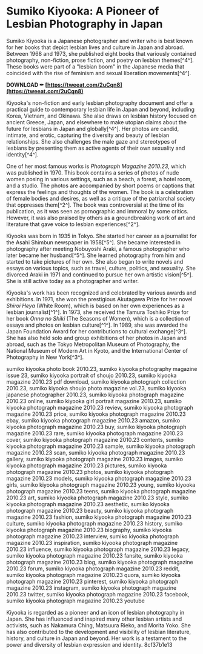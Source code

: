 
 
# Sumiko Kiyooka: A Pioneer of Lesbian Photography in Japan
 
Sumiko Kiyooka is a Japanese photographer and writer who is best known for her books that depict lesbian lives and culture in Japan and abroad. Between 1968 and 1973, she published eight books that variously contained photography, non-fiction, prose fiction, and poetry on lesbian themes[^4^]. These books were part of a "lesbian boom" in the Japanese media that coincided with the rise of feminism and sexual liberation movements[^4^].
 
**DOWNLOAD ✒ [https://tweeat.com/2uCqn8](https://tweeat.com/2uCqn8)**


 
Kiyooka's non-fiction and early lesbian photography document and offer a practical guide to contemporary lesbian life in Japan and beyond, including Korea, Vietnam, and Okinawa. She also draws on lesbian history focused on ancient Greece, Japan, and elsewhere to make utopian claims about the future for lesbians in Japan and globally[^4^]. Her photos are candid, intimate, and erotic, capturing the diversity and beauty of lesbian relationships. She also challenges the male gaze and stereotypes of lesbians by presenting them as active agents of their own sexuality and identity[^4^].
 
One of her most famous works is *Photograph Magazine 2010.23*, which was published in 1970. This book contains a series of photos of nude women posing in various settings, such as a beach, a forest, a hotel room, and a studio. The photos are accompanied by short poems or captions that express the feelings and thoughts of the women. The book is a celebration of female bodies and desires, as well as a critique of the patriarchal society that oppresses them[^2^]. The book was controversial at the time of its publication, as it was seen as pornographic and immoral by some critics. However, it was also praised by others as a groundbreaking work of art and literature that gave voice to lesbian experiences[^2^].
 
Kiyooka was born in 1935 in Tokyo. She started her career as a journalist for the Asahi Shimbun newspaper in 1958[^5^]. She became interested in photography after meeting Nobuyoshi Araki, a famous photographer who later became her husband[^5^]. She learned photography from him and started to take pictures of her own. She also began to write novels and essays on various topics, such as travel, culture, politics, and sexuality. She divorced Araki in 1971 and continued to pursue her own artistic vision[^5^]. She is still active today as a photographer and writer.

Kiyooka's work has been recognized and celebrated by various awards and exhibitions. In 1971, she won the prestigious Akutagawa Prize for her novel *Shiroi Heya* (White Room), which is based on her own experiences as a lesbian journalist[^1^]. In 1973, she received the Tamura Toshiko Prize for her book *Onna no Shiki* (The Seasons of Women), which is a collection of essays and photos on lesbian culture[^1^]. In 1989, she was awarded the Japan Foundation Award for her contributions to cultural exchange[^3^]. She has also held solo and group exhibitions of her photos in Japan and abroad, such as the Tokyo Metropolitan Museum of Photography, the National Museum of Modern Art in Kyoto, and the International Center of Photography in New York[^3^].
 
sumiko kiyooka photo book 2010.23,  sumiko kiyooka photography magazine issue 23,  sumiko kiyooka portrait of shoujo 2010.23,  sumiko kiyooka magazine 2010.23 pdf download,  sumiko kiyooka photograph collection 2010.23,  sumiko kiyooka shoujo photo magazine vol.23,  sumiko kiyooka japanese photographer 2010.23,  sumiko kiyooka photograph magazine 2010.23 online,  sumiko kiyooka girl portrait magazine 2010.23,  sumiko kiyooka photograph magazine 2010.23 review,  sumiko kiyooka photograph magazine 2010.23 price,  sumiko kiyooka photograph magazine 2010.23 ebay,  sumiko kiyooka photograph magazine 2010.23 amazon,  sumiko kiyooka photograph magazine 2010.23 buy,  sumiko kiyooka photograph magazine 2010.23 rare,  sumiko kiyooka photograph magazine 2010.23 cover,  sumiko kiyooka photograph magazine 2010.23 contents,  sumiko kiyooka photograph magazine 2010.23 sample,  sumiko kiyooka photograph magazine 2010.23 scan,  sumiko kiyooka photograph magazine 2010.23 gallery,  sumiko kiyooka photograph magazine 2010.23 images,  sumiko kiyooka photograph magazine 2010.23 pictures,  sumiko kiyooka photograph magazine 2010.23 photos,  sumiko kiyooka photograph magazine 2010.23 models,  sumiko kiyooka photograph magazine 2010.23 girls,  sumiko kiyooka photograph magazine 2010.23 young,  sumiko kiyooka photograph magazine 2010.23 teens,  sumiko kiyooka photograph magazine 2010.23 art,  sumiko kiyooka photograph magazine 2010.23 style,  sumiko kiyooka photograph magazine 2010.23 aesthetic,  sumiko kiyooka photograph magazine 2010.23 beauty,  sumiko kiyooka photograph magazine 2010.23 fashion,  sumiko kiyooka photograph magazine 2010.23 culture,  sumiko kiyooka photograph magazine 2010.23 history,  sumiko kiyooka photograph magazine 2010.23 biography,  sumiko kiyooka photograph magazine 2010.23 interview,  sumiko kiyooka photograph magazine 2010.23 inspiration,  sumiko kiyooka photograph magazine 2010.23 influence,  sumiko kiyooka photograph magazine 2010.23 legacy,  sumiko kiyooka photograph magazine 2010.23 fansite,  sumiko kiyooka photograph magazine 2010.23 blog,  sumiko kiyooka photograph magazine 2010.23 forum,  sumiko kiyooka photograph magazine 2010.23 reddit,  sumiko kiyooka photograph magazine 2010.23 quora,  sumiko kiyooka photograph magazine 2010.23 pinterest,  sumiko kiyooka photograph magazine 2010.23 instagram,  sumiko kiyooka photograph magazine 2010.23 twitter,  sumiko kiyooka photograph magazine 2010.23 facebook,  sumiko kiyooka photograph magazine 2010.23 youtube
 
Kiyooka is regarded as a pioneer and an icon of lesbian photography in Japan. She has influenced and inspired many other lesbian artists and activists, such as Nakamura Ching, Matsuura Rieko, and Morita Yoko. She has also contributed to the development and visibility of lesbian literature, history, and culture in Japan and beyond. Her work is a testament to the power and diversity of lesbian expression and identity.
 8cf37b1e13
 
